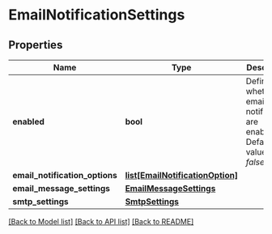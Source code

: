 # EmailNotificationSettings

## Properties
Name | Type | Description | Notes
------------ | ------------- | ------------- | -------------
**enabled** | **bool** | Defines whether email notifications are enabled. Default value is *false*. | 
**email_notification_options** | [**list[EmailNotificationOption]**](EmailNotificationOption.md) |  | 
**email_message_settings** | [**EmailMessageSettings**](EmailMessageSettings.md) |  | 
**smtp_settings** | [**SmtpSettings**](SmtpSettings.md) |  | 

[[Back to Model list]](../README.md#documentation-for-models) [[Back to API list]](../README.md#documentation-for-api-endpoints) [[Back to README]](../README.md)

